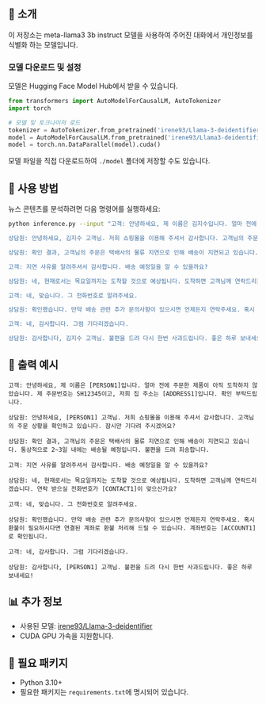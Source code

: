 
## 🚀 소개
이 저장소는 meta-llama3 3b instruct 모델을 사용하여 주어진 대화에서 개인정보를 식별화 하는 모델입니다.


### 모델 다운로드 및 설정
모델은 Hugging Face Model Hub에서 받을 수 있습니다.
```python
from transformers import AutoModelForCausalLM, AutoTokenizer
import torch

# 모델 및 토크나이저 로드
tokenizer = AutoTokenizer.from_pretrained('irene93/Llama-3-deidentifier')
model = AutoModelForCausalLM.from_pretrained('irene93/Llama3-deidentifier')
model = torch.nn.DataParallel(model).cuda()
```

모델 파일을 직접 다운로드하여 `./model` 폴더에 저장할 수도 있습니다.

## 🧠 사용 방법
뉴스 콘텐츠를 분석하려면 다음 명령어를 실행하세요:

```bash
python inference.py --input "고객: 안녕하세요, 제 이름은 김지수입니다. 얼마 전에 주문한 제품이 아직 도착하지 않았습니다. 제 주문번호는 SH12345이고, 저희 집 주소는 서울시 강남구 테헤란로 123-45입니다. 확인 부탁드립니다.

상담원: 안녕하세요, 김지수 고객님. 저희 쇼핑몰을 이용해 주셔서 감사합니다. 고객님의 주문 상황을 확인하고 있습니다. 잠시만 기다려 주시겠어요?

상담원: 확인 결과, 고객님의 주문은 택배사의 물류 지연으로 인해 배송이 지연되고 있습니다. 통상적으로 2~3일 내에는 배송될 예정입니다. 불편을 드려 죄송합니다.

고객: 지연 사유를 알려주셔서 감사합니다. 배송 예정일을 알 수 있을까요?

상담원: 네, 현재로서는 목요일까지는 도착할 것으로 예상됩니다. 도착하면 고객님께 연락드리겠습니다. 연락 받으실 전화번호가 010-1234-5678이 맞으신가요?

고객: 네, 맞습니다. 그 전화번호로 알려주세요.

상담원: 확인했습니다. 만약 배송 관련 추가 문의사항이 있으시면 언제든지 연락주세요. 혹시 환불이 필요하시다면 연결된 계좌로 환불 처리해 드릴 수 있습니다. 계좌번호는 하나은행 123-456-789012로 확인됩니다.

고객: 네, 감사합니다. 그럼 기다리겠습니다.

상담원: 감사합니다, 김지수 고객님. 불편을 드려 다시 한번 사과드립니다. 좋은 하루 보내세요!"
```

## 🧪 출력 예시
```
고객: 안녕하세요, 제 이름은 [PERSON1]입니다. 얼마 전에 주문한 제품이 아직 도착하지 않았습니다. 제 주문번호는 SH12345이고, 저희 집 주소는 [ADDRESS1]입니다. 확인 부탁드립니다.

상담원: 안녕하세요, [PERSON1] 고객님. 저희 쇼핑몰을 이용해 주셔서 감사합니다. 고객님의 주문 상황을 확인하고 있습니다. 잠시만 기다려 주시겠어요?

상담원: 확인 결과, 고객님의 주문은 택배사의 물류 지연으로 인해 배송이 지연되고 있습니다. 통상적으로 2~3일 내에는 배송될 예정입니다. 불편을 드려 죄송합니다.

고객: 지연 사유를 알려주셔서 감사합니다. 배송 예정일을 알 수 있을까요?

상담원: 네, 현재로서는 목요일까지는 도착할 것으로 예상됩니다. 도착하면 고객님께 연락드리겠습니다. 연락 받으실 전화번호가 [CONTACT1]이 맞으신가요?

고객: 네, 맞습니다. 그 전화번호로 알려주세요.

상담원: 확인했습니다. 만약 배송 관련 추가 문의사항이 있으시면 언제든지 연락주세요. 혹시 환불이 필요하시다면 연결된 계좌로 환불 처리해 드릴 수 있습니다. 계좌번호는 [ACCOUNT1]로 확인됩니다.

고객: 네, 감사합니다. 그럼 기다리겠습니다.

상담원: 감사합니다, [PERSON1] 고객님. 불편을 드려 다시 한번 사과드립니다. 좋은 하루 보내세요!

```

## 📊 추가 정보
- 사용된 모델: [irene93/Llama-3-deidentifier](https://huggingface.co/irene93/Llama-3-deidentifier)
- CUDA GPU 가속을 지원합니다.

## 🔗 필요 패키지
- Python 3.10+
- 필요한 패키지는 `requirements.txt`에 명시되어 있습니다.



